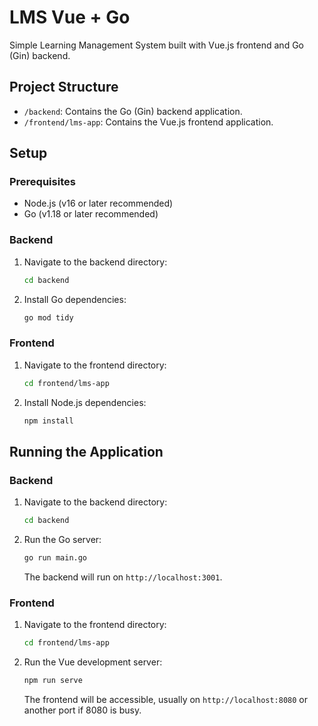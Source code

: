 # LMS Vue + Go

Simple Learning Management System built with Vue.js frontend and Go (Gin) backend.

## Project Structure

- `/backend`: Contains the Go (Gin) backend application.
- `/frontend/lms-app`: Contains the Vue.js frontend application.

## Setup

### Prerequisites

- Node.js (v16 or later recommended)
- Go (v1.18 or later recommended)

### Backend

1.  Navigate to the backend directory:
    ```bash
    cd backend
    ```
2.  Install Go dependencies:
    ```bash
    go mod tidy
    ```

### Frontend

1.  Navigate to the frontend directory:
    ```bash
    cd frontend/lms-app
    ```
2.  Install Node.js dependencies:
    ```bash
    npm install
    ```

## Running the Application

### Backend

1.  Navigate to the backend directory:
    ```bash
    cd backend
    ```
2.  Run the Go server:
    ```bash
    go run main.go
    ```
    The backend will run on `http://localhost:3001`.

### Frontend

1.  Navigate to the frontend directory:
    ```bash
    cd frontend/lms-app
    ```
2.  Run the Vue development server:
    ```bash
    npm run serve
    ```
    The frontend will be accessible, usually on `http://localhost:8080` or another port if 8080 is busy.
